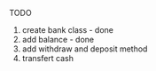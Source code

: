 TODO

1. create bank class - done
2. add balance - done
3. add withdraw and deposit method
4. transfert cash
